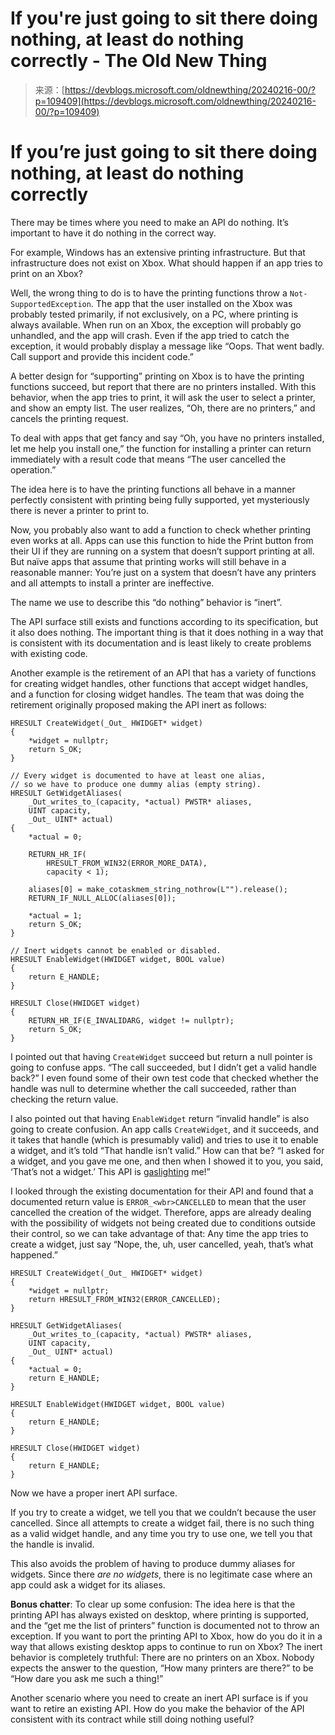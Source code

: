 <!--yml
category: 未分类
date: 2024-05-27 14:54:45
-->

# If you're just going to sit there doing nothing, at least do nothing correctly - The Old New Thing

> 来源：[https://devblogs.microsoft.com/oldnewthing/20240216-00/?p=109409](https://devblogs.microsoft.com/oldnewthing/20240216-00/?p=109409)

# If you’re just going to sit there doing nothing, at least do nothing correctly

There may be times where you need to make an API do nothing. It’s important to have it do nothing in the correct way.

For example, Windows has an extensive printing infrastructure. But that infrastructure does not exist on Xbox. What should happen if an app tries to print on an Xbox?

Well, the wrong thing to do is to have the printing functions throw a `Not­Supported­Exception`. The app that the user installed on the Xbox was probably tested primarily, if not exclusively, on a PC, where printing is always available. When run on an Xbox, the exception will probably go unhandled, and the app will crash. Even if the app tried to catch the exception, it would probably display a message like “Oops. That went badly. Call support and provide this incident code.”

A better design for “supporting” printing on Xbox is to have the printing functions succeed, but report that there are no printers installed. With this behavior, when the app tries to print, it will ask the user to select a printer, and show an empty list. The user realizes, “Oh, there are no printers,” and cancels the printing request.

To deal with apps that get fancy and say “Oh, you have no printers installed, let me help you install one,” the function for installing a printer can return immediately with a result code that means “The user cancelled the operation.”

The idea here is to have the printing functions all behave in a manner perfectly consistent with printing being fully supported, yet mysteriously there is never a printer to print to.

Now, you probably also want to add a function to check whether printing even works at all. Apps can use this function to hide the Print button from their UI if they are running on a system that doesn’t support printing at all. But naïve apps that assume that printing works will still behave in a reasonable manner: You’re just on a system that doesn’t have any printers and all attempts to install a printer are ineffective.

The name we use to describe this “do nothing” behavior is “inert”.

The API surface still exists and functions according to its specification, but it also does nothing. The important thing is that it does nothing in a way that is consistent with its documentation and is least likely to create problems with existing code.

Another example is the retirement of an API that has a variety of functions for creating widget handles, other functions that accept widget handles, and a function for closing widget handles. The team that was doing the retirement originally proposed making the API inert as follows:

```
HRESULT CreateWidget(_Out_ HWIDGET* widget)
{
    *widget = nullptr;
    return S_OK;
}

// Every widget is documented to have at least one alias,
// so we have to produce one dummy alias (empty string).
HRESULT GetWidgetAliases(
    _Out_writes_to_(capacity, *actual) PWSTR* aliases,
    UINT capacity,
    _Out_ UINT* actual)
{
    *actual = 0;

    RETURN_HR_IF(
        HRESULT_FROM_WIN32(ERROR_MORE_DATA),
        capacity < 1);

    aliases[0] = make_cotaskmem_string_nothrow(L"").release();
    RETURN_IF_NULL_ALLOC(aliases[0]);

    *actual = 1;
    return S_OK;
}

// Inert widgets cannot be enabled or disabled.
HRESULT EnableWidget(HWIDGET widget, BOOL value)
{
    return E_HANDLE;
}

HRESULT Close(HWIDGET widget)
{
    RETURN_HR_IF(E_INVALIDARG, widget != nullptr);
    return S_OK;
}

```

I pointed out that having `Create­Widget` succeed but return a null pointer is going to confuse apps. “The call succeeded, but I didn’t get a valid handle back?” I even found some of their own test code that checked whether the handle was null to determine whether the call succeeded, rather than checking the return value.

I also pointed out that having `Enable­Widget` return “invalid handle” is also going to create confusion. An app calls `Create­Widget`, and it succeeds, and it takes that handle (which is presumably valid) and tries to use it to enable a widget, and it’s told “That handle isn’t valid.” How can that be? “I asked for a widget, and you gave me one, and then when I showed it to you, you said, ‘That’s not a widget.’ This API is [gaslighting](https://en.wikipedia.org/wiki/Gaslighting) me!”

I looked through the existing documentation for their API and found that a documented return value is `ERROR_<wbr>CANCELLED` to mean that the user cancelled the creation of the widget. Therefore, apps are already dealing with the possibility of widgets not being created due to conditions outside their control, so we can take advantage of that: Any time the app tries to create a widget, just say “Nope, the, uh, user cancelled, yeah, that’s what happened.”

```
HRESULT CreateWidget(_Out_ HWIDGET* widget)
{
    *widget = nullptr;
    return HRESULT_FROM_WIN32(ERROR_CANCELLED);
}

HRESULT GetWidgetAliases(
    _Out_writes_to_(capacity, *actual) PWSTR* aliases,
    UINT capacity,
    _Out_ UINT* actual)
{
    *actual = 0;
    return E_HANDLE;
}

HRESULT EnableWidget(HWIDGET widget, BOOL value)
{
    return E_HANDLE;
}

HRESULT Close(HWIDGET widget)
{
    return E_HANDLE;
}

```

Now we have a proper inert API surface.

If you try to create a widget, we tell you that we couldn’t because the user cancelled. Since all attempts to create a widget fail, there is no such thing as a valid widget handle, and any time you try to use one, we tell you that the handle is invalid.

This also avoids the problem of having to produce dummy aliases for widgets. Since there *are no widgets*, there is no legitimate case where an app could ask a widget for its aliases.

**Bonus chatter**: To clear up some confusion: The idea here is that the printing API has always existed on desktop, where printing is supported, and the “get me the list of printers” function is documented not to throw an exception. If you want to port the printing API to Xbox, how do you do it in a way that allows existing desktop apps to continue to run on Xbox? The inert behavior is completely truthful: There are no printers on an Xbox. Nobody expects the answer to the question, “How many printers are there?” to be “How dare you ask me such a thing!”

Another scenario where you need to create an inert API surface is if you want to retire an existing API. How do you make the behavior of the API consistent with its contract while still doing nothing useful?